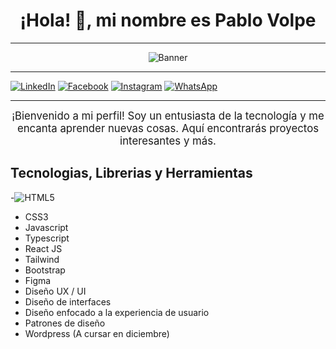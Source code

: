 <div align="center">

# ¡Hola! 👋, mi nombre es Pablo Volpe

</div>

---

<div align="center">

<p align="center">
  <img src="https://media.licdn.com/dms/image/D4D16AQGez65tmFm2-g/profile-displaybackgroundimage-shrink_350_1400/0/1689786253631?e=1705536000&v=beta&t=z7QCta1bkhwFXkjdAzoTiSr-3CL5SNuzqUjXyphBCws" alt="Banner">
</p>

</div>

---

[![LinkedIn](https://img.shields.io/badge/LinkedIn-Perfil-blue?style=flat-square&logo=linkedin)](https://www.linkedin.com/in/pablo-volpe-220a37209/)
[![Facebook](https://img.shields.io/badge/Facebook-Perfil-blue?style=flat-square&logo=facebook)](https://www.facebook.com/pablo.volpee/)
[![Instagram](https://img.shields.io/badge/Instagram-Perfil-pink?style=flat-square&logo=instagram)](https://www.instagram.com/pablo.volpee/)
[![WhatsApp](https://img.shields.io/badge/WhatsApp-Contacto-brightgreen?style=flat-square&logo=whatsapp)](https://api.whatsapp.com/send?phone=5491136365292)

---

<div align="center">

<p align="center">
  <span style="font-size: 1.2em; animation: fadeIn 2s linear;">
    ¡Bienvenido a mi perfil! Soy un entusiasta de la tecnología y me encanta aprender nuevas cosas. Aquí encontrarás proyectos interesantes y más.
  </span>
</p>
</div>

## Tecnologias, Librerias y Herramientas

-![HTML5](https://cdn.pixabay.com/photo/2016/11/19/22/25/html5-1841458_1280.png)
- CSS3  
- Javascript
- Typescript
- React JS
- Tailwind
- Bootstrap
- Figma
- Diseño UX / UI
- Diseño de interfaces
- Diseño enfocado a la experiencia de usuario
- Patrones de diseño
- Wordpress (A cursar en diciembre)


